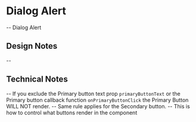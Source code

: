 # Dialog Alert

-- Dialog Alert

## Design Notes

--

## Technical Notes

-- If you exclude the Primary button text prop `primaryButtonText` or the Primary button callback function `onPrimaryButtonClick` the Primary Button WILL NOT render.
-- Same rule applies for the Secondary button.
-- This is how to control what buttons render in the component
